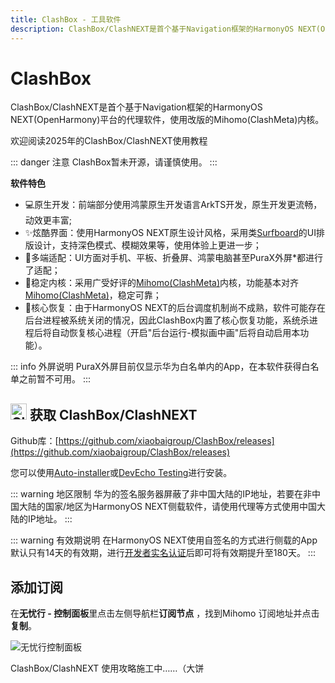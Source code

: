 ```yaml
---
title: ClashBox - 工具软件
description: ClashBox/ClashNEXT是首个基于Navigation框架的HarmonyOS NEXT(OpenHarmony)平台的代理软件，使用改版的Mihomo(ClashMeta)内核。
---
```


# ClashBox

ClashBox/ClashNEXT是首个基于Navigation框架的HarmonyOS NEXT(OpenHarmony)平台的代理软件，使用改版的Mihomo(ClashMeta)内核。

欢迎阅读2025年的ClashBox/ClashNEXT使用教程

::: danger 注意
ClashBox暂未开源，请谨慎使用。
:::

**软件特色**

* 💻原生开发：前端部分使用鸿蒙原生开发语言ArkTS开发，原生开发更流畅，动效更丰富;
* ✨炫酷界面：使用HarmonyOS NEXT原生设计风格，采用类[Surfboard](https://github.com/getsurfboard/surfboard)的UI排版设计，支持深色模式、模糊效果等，使用体验上更进一步；
* 📱多端适配：UI方面对手机、平板、折叠屏、鸿蒙电脑甚至PuraX外屏*都进行了适配；
* 🚀稳定内核：采用广受好评的[Mihomo(ClashMeta)](https://github.com/MetaCubeX/mihomo)内核，功能基本对齐[Mihomo(ClashMeta)](https://github.com/MetaCubeX/mihomo)，稳定可靠；
* 🔄核心恢复：由于HarmonyOS NEXT的后台调度机制尚不成熟，软件可能存在后台进程被系统关闭的情况，因此ClashBox内置了核心恢复功能，系统杀进程后将自动恢复核心进程（开启"后台运行-模拟画中画"后将自动启用本功能）。

::: info 外屏说明
PuraX外屏目前仅显示华为白名单内的App，在本软件获得白名单之前暂不可用。
:::

## <img src="/images/image_spaces_2FtaiByLw8cj0IZKJTlaiM_2Fuploads_2F383xngX8wSAPFZZieolo_2FClashBox_2.png" width="26" height="26" alt="ClashBox图标"> 获取 ClashBox/ClashNEXT

Github库：[https://github.com/xiaobaigroup/ClashBox/releases](https://github.com/xiaobaigroup/ClashBox/releases)

您可以使用[Auto-installer](https://github.com/likuai2010/auto-installer/)或[DevEcho Testing](https://developer.huawei.com/consumer/cn/deveco-testing/)进行安装。

::: warning 地区限制
华为的签名服务器屏蔽了非中国大陆的IP地址，若要在非中国大陆的国家/地区为HarmonyOS NEXT侧载软件，请使用代理等方式使用中国大陆的IP地址。
:::

::: warning 有效期说明
在HarmonyOS NEXT使用自签名的方式进行侧载的App默认只有14天的有效期，进行[开发者实名认证](https://developer.huawei.com/consumer/cn/verified/enrollment)后即可将有效期提升至180天。
:::

## 添加订阅

在**无忧行 - 控制面板**里点击左侧导航栏**订阅节点** ，找到Mihomo 订阅地址并点击**复制**。

<img src="/images/image_spaces_2FtaiByLw8cj0IZKJTlaiM_2Fuploads_2Fbf6ZGnMBZioZr9rD5P5J_2Fimage_2.png" alt="无忧行控制面板">

ClashBox/ClashNEXT 使用攻略施工中……（大饼
